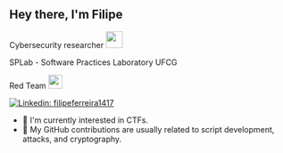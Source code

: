<h2> Hey there, I'm Filipe </h2>
<!-- <img align='right' src="https://user-images.githubusercontent.com/74038190/212262208-6e0cbfcb-1965-4b5e-9625-fee0a5d172d3.jpg" width="240"> -->
<!-- <img align="right" src=https://user-images.githubusercontent.com/74038190/212748830-4c709398-a386-4761-84d7-9e10b98fbe6e.gif width="25%"> -->
<p>Cybersecurity researcher <img src="https://media.giphy.com/media/A06UFEx8jxEwU/giphy.gif" width="30"></p>
<p>SPLab - Software Practices Laboratory UFCG</p>
<p>Red Team  <img src="https://media.giphy.com/media/3og0ILLVvPp8d64Jd6/giphy.gif" width="25"></p>

[![Linkedin: filipeferreira1417](https://img.shields.io/badge/-filipeferreira1417-blue?style=flat-square&logo=Linkedin&logoColor=white&link=https://www.linkedin.com/in/filipeferreira1417/)](https://www.linkedin.com/in/filipeferreira1417/)

- 🔭 I'm currently interested in CTFs.
- 👾 My GitHub contributions are usually related to script development, attacks, and cryptography.

<!--
**filipe1417/filipe1417** is a ✨ _special_ ✨ repository because its `README.md` (this file) appears on your GitHub profile.

Here are some ideas to get you started:

- 🔭 I’m currently working on ...
- 🌱 I’m currently learning ...
- 👯 I’m looking to collaborate on ...
- 🤔 I’m looking for help with ...
- 💬 Ask me about ...
- 📫 How to reach me: ...
- 😄 Pronouns: ...
- ⚡ Fun fact: ...
-->
